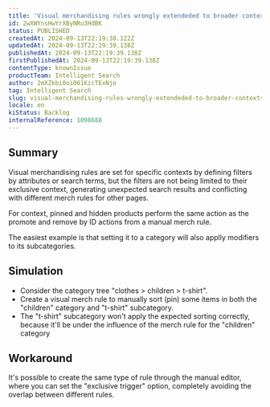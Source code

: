 ```yaml
---
title: 'Visual merchandising rules wrongly extendeded to broader contexts'
id: 2wXWYnsHwYrXByNRu3HdBK
status: PUBLISHED
createdAt: 2024-09-13T22:19:38.122Z
updatedAt: 2024-09-13T22:19:39.138Z
publishedAt: 2024-09-13T22:19:39.138Z
firstPublishedAt: 2024-09-13T22:19:39.138Z
contentType: knownIssue
productTeam: Intelligent Search
author: 2mXZkbi0oi061KicTExNjo
tag: Intelligent Search
slug: visual-merchandising-rules-wrongly-extendeded-to-broader-contexts
locale: en
kiStatus: Backlog
internalReference: 1098688
---
```


## Summary


Visual merchandising rules are set for specific contexts by defining filters by attributes or search terms, but the filters are not being limited to their exclusive context, generating unexpected search results and conflicting with different merch rules for other pages.

For context, pinned and hidden products perform the same action as the promote and remove by ID actions from a manual merch rule.

The easiest example is that setting it to a category will also applly modifiers to its subcategories.


##

## Simulation



- Consider the category tree "clothes > children > t-shirt".
- Create a visual merch rule to manually sort (pin) some items in both the "children" category and "t-shirt" subcategory.
- The "t-shirt" subcategory won't apply the expected sorting correctly, because it'll be under the influence of the merch rule for the "children" category


##

## Workaround


It's possible to create the same type of rule through the manual editor, where you can set the "exclusive trigger" option, completely avoiding the overlap between different rules.




